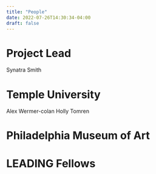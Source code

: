 ```yaml
---
title: "People"
date: 2022-07-26T14:30:34-04:00
draft: false
---
```


# Project Lead

Synatra Smith

# Temple University

Alex Wermer-colan
Holly Tomren

# Philadelphia Museum of Art 


# LEADING Fellows